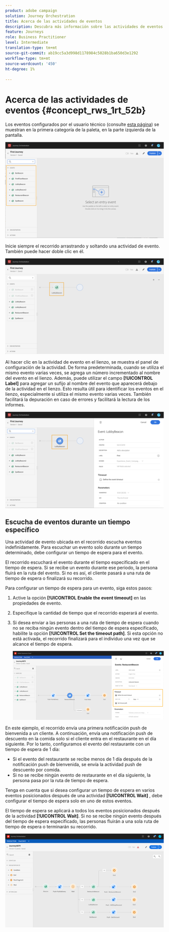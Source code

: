 ```yaml
---
product: adobe campaign
solution: Journey Orchestration
title: Acerca de las actividades de eventos
description: Descubra más información sobre las actividades de eventos
feature: Journeys
role: Business Practitioner
level: Intermediate
translation-type: tm+mt
source-git-commit: ab19cc5a3d998d1178984c5028b1ba650d3e1292
workflow-type: tm+mt
source-wordcount: '450'
ht-degree: 1%

---
```



# Acerca de las actividades de eventos {#concept_rws_1rt_52b}

Los eventos configurados por el usuario técnico (consulte [esta página](../event/about-events.md)) se muestran en la primera categoría de la paleta, en la parte izquierda de la pantalla.

![](../assets/journey43.png)

Inicie siempre el recorrido arrastrando y soltando una actividad de evento. También puede hacer doble clic en él.

![](../assets/journey44.png)

Al hacer clic en la actividad de evento en el lienzo, se muestra el panel de configuración de la actividad. De forma predeterminada, cuando se utiliza el mismo evento varias veces, se agrega un número incrementado al nombre del evento en el lienzo. Además, puede utilizar el campo **[!UICONTROL Label]** para agregar un sufijo al nombre del evento que aparecerá debajo de la actividad en el lienzo. Esto resulta útil para identificar los eventos en el lienzo, especialmente si utiliza el mismo evento varias veces. También facilitará la depuración en caso de errores y facilitará la lectura de los informes.

![](../assets/journey33.png)

## Escucha de eventos durante un tiempo específico

Una actividad de evento ubicada en el recorrido escucha eventos indefinidamente. Para escuchar un evento solo durante un tiempo determinado, debe configurar un tiempo de espera para el evento.

El recorrido escuchará el evento durante el tiempo especificado en el tiempo de espera. Si se recibe un evento durante ese periodo, la persona fluirá en la ruta del evento. Si no es así, el cliente pasará a una ruta de tiempo de espera o finalizará su recorrido.

Para configurar un tiempo de espera para un evento, siga estos pasos:

1. Active la opción **[!UICONTROL Enable the event timeout]** en las propiedades de evento.

1. Especifique la cantidad de tiempo que el recorrido esperará al evento.

1. Si desea enviar a las personas a una ruta de tiempo de espera cuando no se reciba ningún evento dentro del tiempo de espera especificado, habilite la opción **[!UICONTROL Set the timeout path]**. Si esta opción no está activada, el recorrido finalizará para el individuo una vez que se alcance el tiempo de espera.

   ![](../assets/event-timeout.png)

En este ejemplo, el recorrido envía una primera notificación push de bienvenida a un cliente. A continuación, envía una notificación push de descuento en la comida solo si el cliente entra en el restaurante en el día siguiente. Por lo tanto, configuramos el evento del restaurante con un tiempo de espera de 1 día:

* Si el evento del restaurante se recibe menos de 1 día después de la notificación push de bienvenida, se envía la actividad push de descuento por comida.
* Si no se recibe ningún evento de restaurante en el día siguiente, la persona pasa por la ruta de tiempo de espera.

Tenga en cuenta que si desea configurar un tiempo de espera en varios eventos posicionados después de una actividad **[!UICONTROL Wait]** , debe configurar el tiempo de espera solo en uno de estos eventos.

El tiempo de espera se aplicará a todos los eventos posicionados después de la actividad **[!UICONTROL Wait]**. Si no se recibe ningún evento después del tiempo de espera especificado, las personas fluirán a una sola ruta de tiempo de espera o terminarán su recorrido.

![](../assets/event-timeout-group.png)
